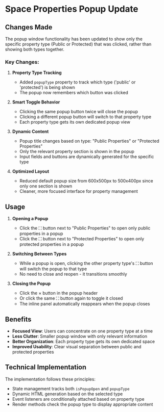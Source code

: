 # Space Properties Popup Update

## Changes Made

The popup window functionality has been updated to show only the specific property type (Public or Protected) that was clicked, rather than showing both types together.

### Key Changes:

1. **Property Type Tracking**
   - Added `popupType` property to track which type ('public' or 'protected') is being shown
   - The popup now remembers which button was clicked

2. **Smart Toggle Behavior**
   - Clicking the same popup button twice will close the popup
   - Clicking a different popup button will switch to that property type
   - Each property type gets its own dedicated popup view

3. **Dynamic Content**
   - Popup title changes based on type: "Public Properties" or "Protected Properties"
   - Only the relevant property section is shown in the popup
   - Input fields and buttons are dynamically generated for the specific type

4. **Optimized Layout**
   - Reduced default popup size from 600x500px to 500x400px since only one section is shown
   - Cleaner, more focused interface for property management

## Usage

1. **Opening a Popup**
   - Click the ⛶ button next to "Public Properties" to open only public properties in a popup
   - Click the ⛶ button next to "Protected Properties" to open only protected properties in a popup

2. **Switching Between Types**
   - While a popup is open, clicking the other property type's ⛶ button will switch the popup to that type
   - No need to close and reopen - it transitions smoothly

3. **Closing the Popup**
   - Click the × button in the popup header
   - Or click the same ⛶ button again to toggle it closed
   - The inline panel automatically reappears when the popup closes

## Benefits

- **Focused View**: Users can concentrate on one property type at a time
- **Less Clutter**: Smaller popup window with only relevant information
- **Better Organization**: Each property type gets its own dedicated space
- **Improved Usability**: Clear visual separation between public and protected properties

## Technical Implementation

The implementation follows these principles:
- State management tracks both `isPopupOpen` and `popupType`
- Dynamic HTML generation based on the selected type
- Event listeners are conditionally attached based on property type
- Render methods check the popup type to display appropriate content